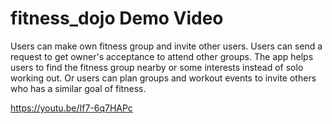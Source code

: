 # fitness_dojo Demo Video
Users can make own fitness group and invite other users. Users can send a request to get owner's acceptance to attend other groups.
The app helps users to find the fitness group nearby or some interests instead of solo working out.
Or users can plan groups and workout events to invite others who has a similar goal of fitness.

https://youtu.be/If7-6q7HAPc
